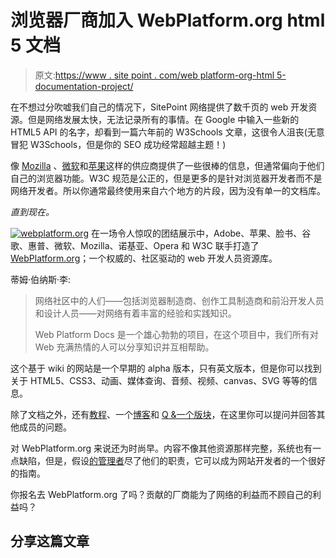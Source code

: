 # 浏览器厂商加入 WebPlatform.org html 5 文档

> 原文:[https://www . site point . com/web platform-org-html 5-documentation-project/](https://www.sitepoint.com/webplatform-org-html5-documentation-project/)

在不想过分吹嘘我们自己的情况下，SitePoint 网络提供了数千页的 web 开发资源。但是网络发展太快，无法记录所有的事情。在 Google 中输入一些新的 HTML5 API 的名字，却看到一篇六年前的 W3Schools 文章，这很令人沮丧(无意冒犯 W3Schools，但是你的 SEO 成功经常超越主题！)

像 [Mozilla](https://developer.mozilla.org/) 、[微软](https://www.msdn.com/)和[苹果](https://developer.apple.com/devcenter/safari/index.action)这样的供应商提供了一些很棒的信息，但通常偏向于他们自己的浏览器功能。W3C 规范是公正的，但是更多的是针对浏览器开发者而不是网络开发者。所以你通常最终使用来自六个地方的片段，因为没有单一的文档库。

*直到现在。*

[![webplatform.org](../Images/161cab3353bc90593b6a53f7075aaa7e.png)](https://www.webplatform.org/) 在一场令人惊叹的团结展示中，Adobe、苹果、脸书、谷歌、惠普、微软、Mozilla、诺基亚、Opera 和 W3C 联手打造了[WebPlatform.org](https://www.webplatform.org/)；一个权威的、社区驱动的 web 开发人员资源库。

蒂姆·伯纳斯·李:

> 网络社区中的人们——包括浏览器制造商、创作工具制造商和前沿开发人员和设计人员——对网络有着丰富的经验和实践知识。
> 
> Web Platform Docs 是一个雄心勃勃的项目，在这个项目中，我们所有对 Web 充满热情的人可以分享知识并互相帮助。

这个基于 wiki 的网站是一个早期的 alpha 版本，只有英文版本，但是你可以找到关于 HTML5、CSS3、动画、媒体查询、音频、视频、canvas、SVG 等等的信息。

除了文档之外，还有[教程](https://docs.webplatform.org/wiki/tutorials)、一个[博客](https://blog.webplatform.org/)和 [Q &一个版块](https://talk.webplatform.org/forums/)，在这里你可以提问并回答其他成员的问题。

对 WebPlatform.org 来说还为时尚早。内容不像其他资源那样完整，系统也有一点缺陷，但是，假设[的管理者](https://www.webplatform.org/stewards/)尽了他们的职责，它可以成为网站开发者的一个很好的指南。

你报名去 WebPlatform.org 了吗？贡献的厂商能为了网络的利益而不顾自己的利益吗？

## 分享这篇文章